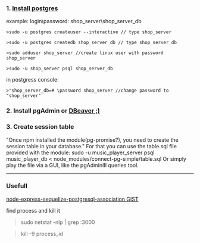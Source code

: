### 1. [Install postgres](https://www.digitalocean.com/community/tutorials/how-to-install-and-use-postgresql-on-ubuntu-18-04) 

example:
login\password: shop_server\shop_server_db

    >sudo -u postgres createuser --interactive // type shop_server

    >sudo -u postgres createdb shop_server_db // type shop_server_db

    >sudo adduser shop_server //create linux user with password shop_server

    >sudo -u shop_server psql shop_server_db

in postgress console:

    >"shop_server_db=# \password shop_server //change password to "shop_server"

### 2. Install pgAdmin or [DBeaver ;)]( https://wiki.postgresql.org/wiki/Apt) 
### 3. Create session table
"Once npm installed the module(pg-promise?), you need to create the session
table in your database."
For that you can use the table.sql file provided with the module:
sudo -u music_player_server psql music_player_db < node_modules/connect-pg-simple/table.sql
Or simply play the file via a GUI, like the pgAdminIII queries tool.

___
### Usefull
[node-express-sequelize-postgresql-association GIST](https://gist.github.com/thgaskell/e4decde53572664b182e)

find process and kill it
> sudo netstat -nlp | grep :3000

> kill -9 process_id





